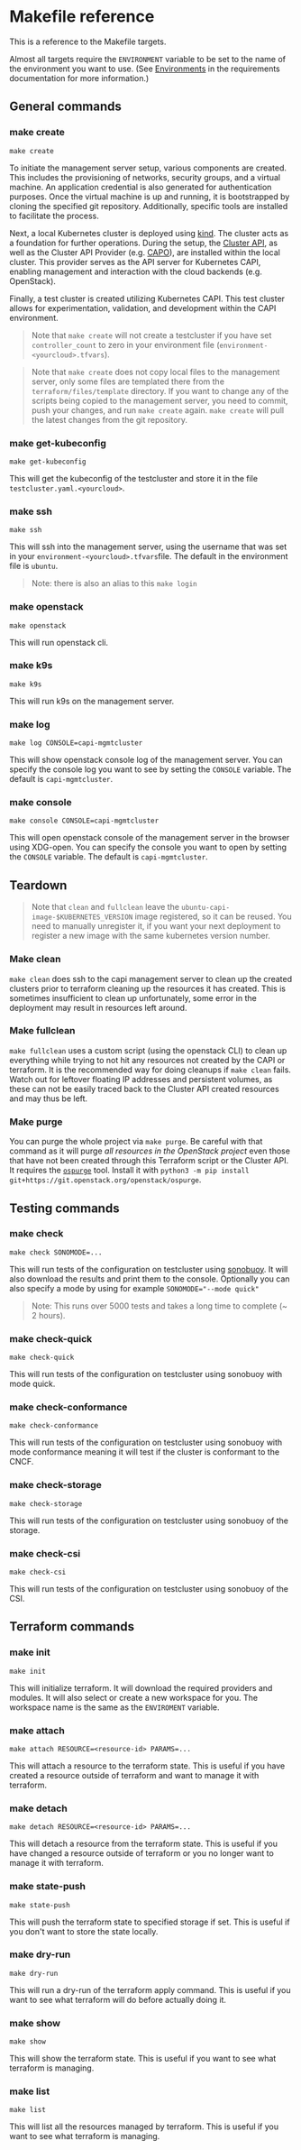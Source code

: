 # Makefile reference

This is a reference to the Makefile targets.

Almost all targets require the ``ENVIRONMENT`` variable to be set to the name of the environment you want to use.
(See [Environments](requirements.md#environments) in the requirements documentation for more information.)

## General commands

### make create

``make create``

To initiate the management server setup, various components are created. This includes the provisioning of networks,
security groups, and a virtual machine. An application credential is also generated for authentication purposes. Once
the virtual machine is up and running, it is bootstrapped by cloning the specified git repository. Additionally,
specific tools are installed to facilitate the process.

Next, a local Kubernetes cluster is deployed using [kind](https://github.com/kubernetes-sigs/kind). The cluster acts as a foundation for further operations. During
the setup, the [Cluster API](https://github.com/kubernetes-sigs/cluster-api), as well as the Cluster API Provider (e.g. [CAPO](https://github.com/kubernetes-sigs/cluster-api-provider-openstack)), are installed within the local cluster. This provider serves as the API server for
Kubernetes CAPI, enabling management and interaction with the cloud backends (e.g. OpenStack).

Finally, a test cluster is created utilizing Kubernetes CAPI. This test cluster allows for experimentation, validation,
and development within the CAPI environment.

> Note that ``make create`` will not create a testcluster if you have set ``controller_count`` to zero in your
> environment file (``environment-<yourcloud>.tfvars``).

> Note that ``make create`` does not copy local files to the management server, only some files are templated there from the `terraform/files/template` directory. If you want to change any of the scripts
> being copied to the management server, you need to commit, push your changes, and run ``make create`` again.
> ``make create`` will pull the latest changes from the git repository.

### make get-kubeconfig

``make get-kubeconfig``

This will get the kubeconfig of the testcluster and store it in the file ``testcluster.yaml.<yourcloud>``.

### make ssh

``make ssh``

This will ssh into the management server, using the username that was set in your ``environment-<yourcloud>.tfvars``file. The default in the environment file is ``ubuntu``.

> Note: there is also an alias to this `make login`

### make openstack

``make openstack``

This will run openstack cli.

### make k9s

``make k9s``

This will run k9s on the management server.

### make log

``make log CONSOLE=capi-mgmtcluster``

This will show openstack console log of the management server. You can specify the console log you want to see by
setting the ``CONSOLE`` variable. The default is ``capi-mgmtcluster``.

### make console

``make console CONSOLE=capi-mgmtcluster``

This will open openstack console of the management server in the browser using XDG-open. You can specify the console you
want to open by setting the ``CONSOLE`` variable. The default is ``capi-mgmtcluster``.

## Teardown

> Note that ``clean`` and ``fullclean`` leave the ``ubuntu-capi-image-$KUBERNETES_VERSION`` image registered,
> so it can be reused.
> You need to manually unregister it, if you want your next deployment to register a new image with
> the same kubernetes version number.

### Make clean

``make clean`` does ssh to the capi management server to clean up the created clusters prior
to terraform cleaning up the resources it has created. This is sometimes insufficient to clean up
unfortunately, some error in the deployment may result in resources left around.

### Make fullclean

``make fullclean`` uses a custom script (using the openstack CLI) to clean up everything
while trying to not hit any resources not created by the CAPI or terraform.
It is the recommended way for doing cleanups if ``make clean`` fails. Watch out for leftover
floating IP addresses and persistent volumes, as these can not be easily traced back to the
Cluster API created resources and may thus be left.

### Make purge

You can purge the whole project via ``make purge``. Be careful with that command as it will purge
*all resources in the OpenStack project* even those that have not been created through this
Terraform script or the Cluster API.
It requires the [``ospurge``](https://opendev.org/x/ospurge) tool.
Install it with ``python3 -m pip install git+https://git.openstack.org/openstack/ospurge``.

## Testing commands

### make check

``make check SONOMODE=...``

This will run tests of the configuration on testcluster using [sonobuoy](https://sonobuoy.io/). It will also download the results and
print them to the console. Optionally you can also specify a mode by using for example `SONOMODE="--mode quick"`

> Note: This runs over 5000 tests and takes a long time to complete (~ 2 hours).

### make check-quick

``make check-quick``

This will run tests of the configuration on testcluster using sonobuoy with mode quick.

### make check-conformance

``make check-conformance``

This will run tests of the configuration on testcluster using sonobuoy with mode conformance meaning it will test if the
cluster is conformant to the CNCF.

### make check-storage

``make check-storage``

This will run tests of the configuration on testcluster using sonobuoy of the storage.

### make check-csi

``make check-csi``

This will run tests of the configuration on testcluster using sonobuoy of the CSI.

## Terraform commands

### make init

``make init``

This will initialize terraform. It will download the required providers and modules.
It will also select or create a new workspace for you. The workspace name is the same as the
``ENVIROMENT`` variable.

### make attach

``make attach RESOURCE=<resource-id> PARAMS=...``

This will attach a resource to the terraform state. This is useful if you have created a resource outside of terraform
and want to manage it with terraform.

### make detach

``make detach RESOURCE=<resource-id> PARAMS=...``

This will detach a resource from the terraform state. This is useful if you have changed a resource outside of terraform
or you no longer want to manage it with terraform.

### make state-push

``make state-push``

This will push the terraform state to specified storage if set. This is useful if you don't want to store the state
locally.

### make dry-run

``make dry-run``

This will run a dry-run of the terraform apply command. This is useful if you want to see what terraform will do before
actually doing it.

### make show

``make show``

This will show the terraform state. This is useful if you want to see what terraform is managing.

### make list

``make list``

This will list all the resources managed by terraform. This is useful if you want to see what terraform is managing.
